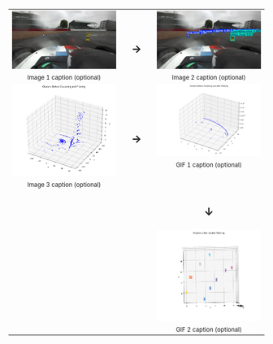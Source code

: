 <div align="center">
  <table width="960" cellpadding="6" cellspacing="0">
    <tr>
      <!-- LEFT 1 -->
      <td width="430" valign="top" align="center">
        <img src="ImgRaw.png" alt="Image 1" width="100%">
        <div><sub>Image 1 caption (optional)</sub></div>
      </td>
      <!-- ARROW -->
      <td width="100" align="center" valign="middle"><h2>&rarr;</h2></td>
      <!-- RIGHT 1 -->
      <td width="430" valign="top" align="center">
        <img src="ImgBoxes.jpg" alt="Image 2" width="100%">
        <div><sub>Image 2 caption (optional)</sub></div>
      </td>
    </tr>
    <tr>
      <!-- LEFT 2 -->
      <td width="430" valign="top" align="center">
        <img src="LidarRawData.png" alt="Image 3" width="100%">
        <div><sub>Image 3 caption (optional)</sub></div>
      </td>
      <!-- ARROW -->
      <td width="100" align="center" valign="middle"><h2>&rarr;</h2></td>
      <!-- RIGHT 2 -->
      <td width="430" valign="top" align="center">
        <img src="LidarPipeline.gif" alt="GIF 1" width="100%">
        <div><sub>GIF 1 caption (optional)</sub></div>
      </td>
    </tr>
    <!-- EXTRA ARROW ROW (from GIF 1 to GIF 2) -->
    <tr>
      <!-- Empty left + middle columns -->
      <td></td>
      <td></td>
      <!-- Arrow in right column -->
      <td align="center" valign="middle"><h2>&darr;</h2></td>
    </tr>
    <tr>
      <!-- LEFT 3 (empty to keep total at 5 items) -->
      <td></td>
      <!-- Empty middle column -->
      <td></td>
      <!-- RIGHT 3 -->
      <td width="430" valign="top" align="center">
        <img src="EdgesPipeline.gif" alt="GIF 2" width="100%">
        <div><sub>GIF 2 caption (optional)</sub></div>
      </td>
    </tr>
  </table>
</div>
